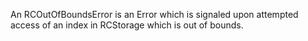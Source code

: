 An RCOutOfBoundsError is an Error which is signaled upon attempted access of an index in RCStorage which is out of bounds.

